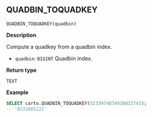 ## QUADBIN_TOQUADKEY

```sql:signature
QUADBIN_TOQUADKEY(quadbin)
```

**Description**

Compute a quadkey from a quadbin index.

* `quadbin`: `BIGINT` Quadbin index.

**Return type**

`TEXT`

**Example**

```sql
SELECT carto.QUADBIN_TOQUADKEY(5233974874938015743);
-- '0231001222'
```
